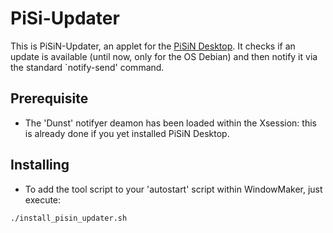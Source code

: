 # PiSi-Updater

This is PiSiN-Updater, an applet for the [PiSiN Desktop](https://github.com/pcardona34/pi-step-initiative).
It checks if an update is available (until now, only for the OS Debian)
and then notify it via the standard `notify-send' command.

## Prerequisite

- The 'Dunst' notifyer deamon has been loaded within the Xsession: this is 
already done if you yet installed PiSiN Desktop.

## Installing

- To add the tool script to your 'autostart' script within WindowMaker, 
just execute:

````
./install_pisin_updater.sh
````
